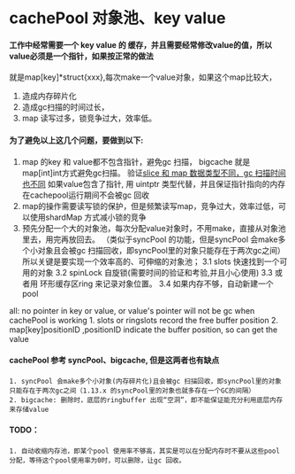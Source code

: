 # cachePool 对象池、key value

#### 工作中经常需要一个 key value 的 缓存，并且需要经常修改value的值，所以value必须是一个指针，如果按正常的做法
就是map[key]*struct{xxx},每次make一个value对象，如果这个map比较大，
1. 造成内存碎片化
2. 造成gc扫描的时间过长，
3. map 读写过多，锁竞争过大，效率低。
#### 为了避免以上这几个问题，要做到以下:
1. map 的key 和 value都不包含指针，避免gc 扫描， bigcache 就是map[int]int方式避免gc扫描。
	验证[slice 和 map 数据类型不同，gc 扫描时间也不同](https://github.com/jursonmo/articles/blob/master/record/go/performent/slice_map_gc.md)
    如果value包含了指针, 用 uintptr 类型代替，并且保证指针指向的内存在cachepool运行期间不会被gc 回收
2. map的操作需要读写锁的保护，但是频繁读写map，竞争过大，效率过低，可以使用shardMap 方式减小锁的竞争
3. 预先分配一个大的对象池，每次分配value对象时，不用make，直接从对象池里去，用完再放回去。
   （类似于syncPool 的功能，但是syncPool 会make多个小对象且会被gc 扫描回收，即syncPool里的对象只能存在于两次gc之间）
   所以关键是要实现一个效率高的、可伸缩的对象池；
    3.1 slots 快速找到一个可用的对象
	3.2 spinLock 自旋锁(需要时间的验证和考验,并且小心使用)
	3.3 或者用 环形缓存区ring 来记录对象位置。
    3.4 如果内存不够，自动新建一个pool

all: no pointer in key or value, or value's pointer will not be gc when cachePool is working
     1. slots or ringslots record the free buffer position
     2. map[key]positionID ,positionID indicate the buffer position, so can get the value

#### cachePool 参考 syncPool、bigcache, 但是这两者也有缺点
    1. syncPool 会make多个小对象(内存碎片化)且会被gc 扫描回收，即syncPool里的对象只能存在于两次gc之间（1.13.x 的syncPool里的对象也就多存在一个GC的间隔）
    2. bigcache: 删除时，底层的ringbuffer 出现“空洞”，即不能保证能充分利用底层内存来存储value

#### TODO：
    1. 自动收缩内存池，即某个pool 使用率不够高，其实是可以在分配内存时不要从这些pool 分配，等待这个pool使用率为0时，可以删除，让gc 回收。